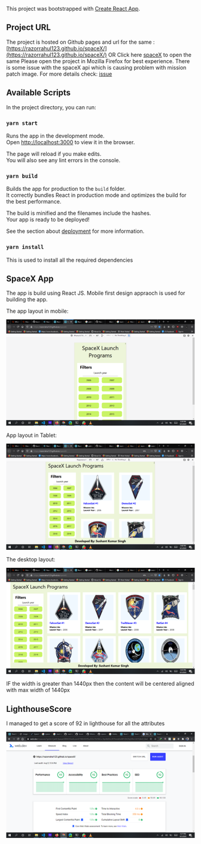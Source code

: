 This project was bootstrapped with [Create React App](https://github.com/facebook/create-react-app).

## Project URL

The project is hosted on Github pages and url for the same : [https://razorrahul123.github.io/spaceX/](https://razorrahul123.github.io/spaceX/)
OR
Click here [spaceX](https://razorrahul123.github.io/spaceX/) to open the same
Please open the project in Mozilla Firefox for best experience. There is some issue with the spaceX api which is causing problem with mission patch image.
For more details check: [issue](https://github.com/r-spacex/SpaceX-API/issues/421)

## Available Scripts

In the project directory, you can run:

### `yarn start`

Runs the app in the development mode.<br />
Open [http://localhost:3000](http://localhost:3000) to view it in the browser.

The page will reload if you make edits.<br />
You will also see any lint errors in the console.

### `yarn build`

Builds the app for production to the `build` folder.<br />
It correctly bundles React in production mode and optimizes the build for the best performance.

The build is minified and the filenames include the hashes.<br />
Your app is ready to be deployed!

See the section about [deployment](https://facebook.github.io/create-react-app/docs/deployment) for more information.

### `yarn install`

This is used to install all the required dependencies

## SpaceX App

The app is build using React JS. Mobile first design appraoch is used for building the app.

The app layout in mobile:

![LighthouseScore](Images/Mobile.png)

App layout in Tablet:

![LighthouseScore](Images/Tablet.png)

The desktop layout:

![LighthouseScore](Images/Desktop.png)

IF the width is greater than 1440px then the content will be centered aligned with max width of 1440px

## LighthouseScore

I managed to get a score of 92 in lighthouse for all the attributes

![LighthouseScore](Images/Lighthouse.png)
